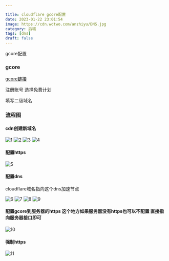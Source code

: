 ```yaml
---

title: cloudflare gcore配置
date: 2023-01-22 23:01:54
image: https://cdn.wdtwo.com/anzhiyu/DNS.jpg
category: 后端
tags: [dns]
draft: false
---
```



gcore配置

<!--more-->

### gcore

[gcore链接](https://gcore.com/)

注册账号 选择免费计划

填写二级域名


### 流程图

#### cdn创建新域名
![1](/src/gcore配置/1.png)
![2](/src/gcore配置/2.png)
![3](/src/gcore配置/3.png)
![4](/src/gcore配置/4.png)

#### 配置https

![5](/src/gcore配置/5.png)

#### 配置dns 

cloudflare域名指向这个dns加速节点

![6](/src/gcore配置/6.png)
![7](/src/gcore配置/7.png)
![8](/src/gcore配置/8.png)
![9](/src/gcore配置/9.png)

#### 配置gcore到服务器的https 这个地方如果服务器没有https也可以不配置 直接指向服务器接口即可

![10](/src/gcore配置/10.png)

#### 强制https

![11](/src/gcore配置/11.png)








